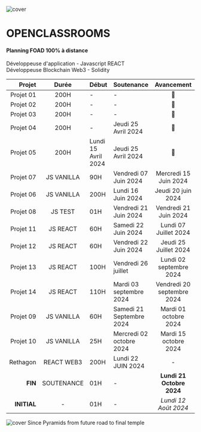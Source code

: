 ![cover](https://kpkfzczpavanzocxzyta.supabase.co/storage/v1/object/public/oc-react/readme-header-oc-react-00-planning.png)

# OPENCLASSROOMS

#### Planning FOAD 100% à distance

Développeuse d'application - Javascript REACT  
Développeuse Blockchain Web3 - Solidity

|      Projet | Durée | Début                    | Soutenance                 | Avancement |
| ----------: | :---: | :----------------------- | :------------------------- | :--------: |
|   Projet 01 | 200H  | -      | -        |    🤩     |
|   Projet 02 | 200H  | -     | -        |    🤩     |
|   Projet 03 | 200H  | -    | -        |    🤩     |
|   Projet 04 | 200H  | -      | Jeudi 25 Avril 2024        |    🤩     |
|   Projet 05 | 200H  | Lundi 15 Avril 2024      | Jeudi 25 Avril 2024        |    🤩     |
|   Projet 07 | JS VANILLA |  90H  | Vendredi 07 Juin 2024    | Mercredi 15 Juin 2024      |    🤩      |
|   Projet 06 | JS VANILLA | 200H  | Lundi 16 Juin 2024       | Jeudi 20 juin 2024         |   🤩      |
|   Projet 08 | JS TEST    |  01H  | Vendredi 21 Juin 2024    | Vendredi 21 Juin 2024      |     🤩       |
|   Projet 11 | JS REACT   |  60H  | Samedi 22 Juin 2024      | Lundi 07 Juillet 2024      |     95%      |
|   Projet 12 | JS REACT   |  60H  | Vendredi 22 Juin 2024    |  Jeudi 25 Juillet 2024     |     10%      |
|   Projet 13 | JS REACT   | 100H  |  Vendredi 26 juillet     | Lundi 02 septembre 2024    |     -      |
|   Projet 14 | JS REACT   | 110H  | Mardi 03 septembre 2024  | Vendredi 20 septembre 2024 |     -      |
|   Projet 09 | JS VANILLA |  60H  | Samedi 21 Septembre 2024 |  Mardi 01 octobre 2024     |     -      |
|   Projet 10 | JS VANILLA |  25H  | Mercredi 02 octobre 2024 | Mardi 15 octobre 2024      |     -      |
|    Rethagon | REACT WEB3 | 200H  | Lundi 22 JUIN 2024       | -                          |    25%     |
|     **FIN** | SOUTENANCE |  01H  | -                        | **Lundi 21 Octobre 2024**  |    55%     |
| **INITIAL** |     -      |  01H  | -                        | _Lundi 12 Août 2024_       |     -      |

![cover](https://kpkfzczpavanzocxzyta.supabase.co/storage/v1/object/public/nephcode-public/githubReadmeSkills.png)
Since Pyramids from future road to final temple

<!-- ∵ ƸӜƷ ∴∵ ƸӜƷ ∴∵ ƸӜƷ ∴∵ ƸӜƷ ∴∵∴∵  ∵ NPƸӜƷL1M ∴ ∴∵∴∵ ƸӜƷ ∴∵ ƸӜƷ ∴∵ ƸӜƷ ∴∵ ƸӜƷ ∴∵ ƸӜƷ ∴ -->
